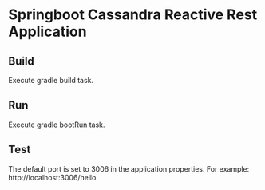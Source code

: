 
# Springboot Cassandra Reactive Rest Application

## Build

Execute gradle build task.

## Run

Execute gradle bootRun task.

## Test

The default port is set to 3006 in the application properties.
For example: http://localhost:3006/hello
